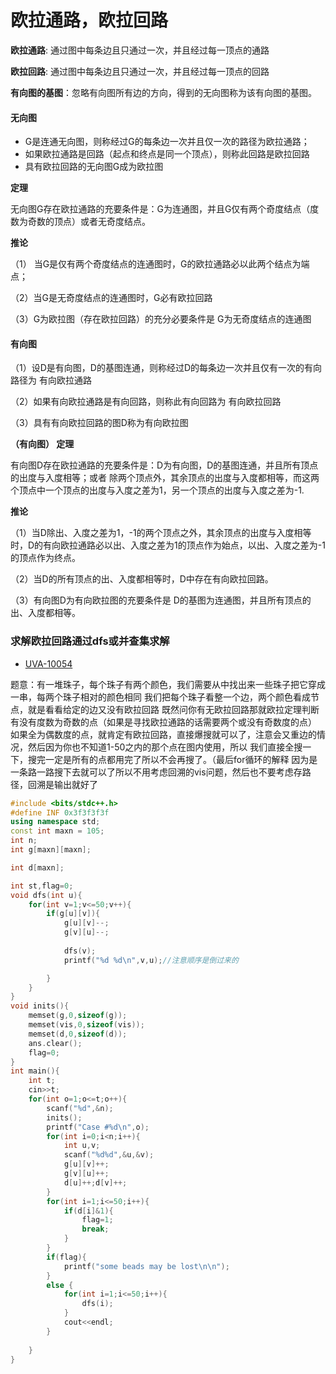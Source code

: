# 欧拉通路，欧拉回路


**欧拉通路**: 通过图中每条边且只通过一次，并且经过每一顶点的通路

**欧拉回路**: 通过图中每条边且只通过一次，并且经过每一顶点的回路

**有向图的基图**：忽略有向图所有边的方向，得到的无向图称为该有向图的基图。 

#### 无向图

- G是连通无向图，则称经过G的每条边一次并且仅一次的路径为欧拉通路；
- 如果欧拉通路是回路（起点和终点是同一个顶点），则称此回路是欧拉回路
- 具有欧拉回路的无向图G成为欧拉图

**定理**

无向图G存在欧拉通路的充要条件是：G为连通图，并且G仅有两个奇度结点（度数为奇数的顶点）或者无奇度结点。

**推论**

（1） 当G是仅有两个奇度结点的连通图时，G的欧拉通路必以此两个结点为端点；

（2）当G是无奇度结点的连通图时，G必有欧拉回路

（3）G为欧拉图（存在欧拉回路）的充分必要条件是  G为无奇度结点的连通图

#### 有向图

（1）设D是有向图，D的基图连通，则称经过D的每条边一次并且仅有一次的有向路径为 有向欧拉通路

（2）如果有向欧拉通路是有向回路，则称此有向回路为  有向欧拉回路

（3）具有有向欧拉回路的图D称为有向欧拉图



 

**（有向图） 定理**

有向图D存在欧拉通路的充要条件是：D为有向图，D的基图连通，并且所有顶点的出度与入度相等；或者  除两个顶点外，其余顶点的出度与入度都相等，而这两个顶点中一个顶点的出度与入度之差为1，另一个顶点的出度与入度之差为-1.

**推论**

（1）当D除出、入度之差为1，-1的两个顶点之外，其余顶点的出度与入度相等时，D的有向欧拉通路必以出、入度之差为1的顶点作为始点，以出、入度之差为-1的顶点作为终点。

（2）当D的所有顶点的出、入度都相等时，D中存在有向欧拉回路。

（3）有向图D为有向欧拉图的充要条件是  D的基图为连通图，并且所有顶点的出、入度都相等。


### 求解欧拉回路通过dfs或并查集求解

* [UVA-10054](https://vjudge.net/contest/399288#problem)

题意：有一堆珠子，每个珠子有两个颜色，我们需要从中找出来一些珠子把它穿成一串，每两个珠子相对的颜色相同
我们把每个珠子看整一个边，两个颜色看成节点，就是看看给定的边又没有欧拉回路
既然问你有无欧拉回路那就欧拉定理判断有没有度数为奇数的点（如果是寻找欧拉通路的话需要两个或没有奇数度的点）
如果全为偶数度的点，就肯定有欧拉回路，直接爆搜就可以了，注意会又重边的情况，然后因为你也不知道1-50之内的那个点在图内使用，所以
我们直接全搜一下，搜完一定是所有的点都用完了所以不会再搜了。（最后for循环的解释
因为是一条路一路搜下去就可以了所以不用考虑回溯的vis问题，然后也不要考虑存路径，回溯是输出就好了

```c++
#include <bits/stdc++.h>
#define INF 0x3f3f3f3f
using namespace std;
const int maxn = 105;
int n;
int g[maxn][maxn];

int d[maxn];

int st,flag=0;
void dfs(int u){
	for(int v=1;v<=50;v++){
		if(g[u][v]){
			g[u][v]--;
			g[v][u]--;
			
			dfs(v);
			printf("%d %d\n",v,u);//注意顺序是倒过来的

		}
	}
}
void inits(){
	memset(g,0,sizeof(g));
	memset(vis,0,sizeof(vis));
	memset(d,0,sizeof(d));
	ans.clear();
	flag=0;
}
int main(){
	int t;
	cin>>t;
	for(int o=1;o<=t;o++){
		scanf("%d",&n);
		inits();
		printf("Case #%d\n",o);
		for(int i=0;i<n;i++){
			int u,v;
			scanf("%d%d",&u,&v);
			g[u][v]++;
			g[v][u]++;
			d[u]++;d[v]++;
		}
		for(int i=1;i<=50;i++){
			if(d[i]&1){
				flag=1;
				break;
			}
		}
		if(flag){
			printf("some beads may be lost\n\n");
		}
		else {
			for(int i=1;i<=50;i++){
				dfs(i);
			}	
			cout<<endl;
		}
		
	}
} 

```